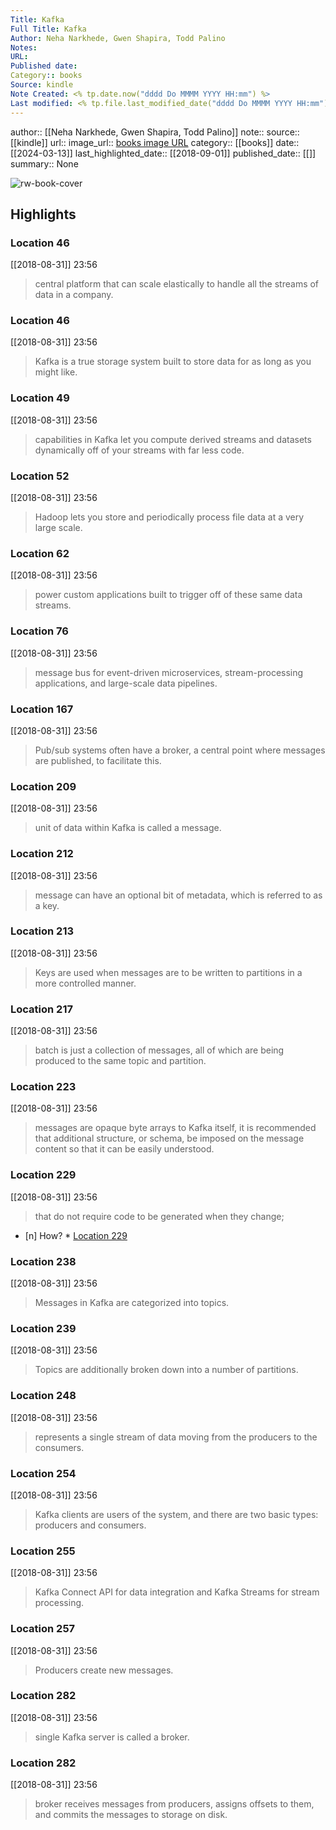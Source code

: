 ```yaml
---
Title: Kafka
Full Title: Kafka
Author: Neha Narkhede, Gwen Shapira, Todd Palino
Notes: 
URL: 
Published date: 
Category:: books
Source: kindle
Note Created: <% tp.date.now("dddd Do MMMM YYYY HH:mm") %>
Last modified: <% tp.file.last_modified_date("dddd Do MMMM YYYY HH:mm") %>
---
```

author:: [[Neha Narkhede, Gwen Shapira, Todd Palino]]
note:: 
source:: [[kindle]]
url:: 
image_url:: [books image URL](https://images-na.ssl-images-amazon.com/images/I/51TjsOumYGL._SL200_.jpg)
category:: [[books]]
date:: [[2024-03-13]]
last_highlighted_date:: [[2018-09-01]]
published_date:: [[]]
summary:: None

![rw-book-cover](https://images-na.ssl-images-amazon.com/images/I/51TjsOumYGL._SL200_.jpg)

## Highlights
### Location 46
[[2018-08-31]] 23:56
> central platform that can scale elastically to handle all the streams of data in a company.


### Location 46
[[2018-08-31]] 23:56
> Kafka is a true storage system built to store data for as long as you might like.


### Location 49
[[2018-08-31]] 23:56
> capabilities in Kafka let you compute derived streams and datasets dynamically off of your streams with far less code.


### Location 52
[[2018-08-31]] 23:56
> Hadoop lets you store and periodically process file data at a very large scale.


### Location 62
[[2018-08-31]] 23:56
> power custom applications built to trigger off of these same data streams.


### Location 76
[[2018-08-31]] 23:56
> message bus for event-driven microservices, stream-processing applications, and large-scale data pipelines.


### Location 167
[[2018-08-31]] 23:56
> Pub/sub systems often have a broker, a central point where messages are published, to facilitate this.


### Location 209
[[2018-08-31]] 23:56
> unit of data within Kafka is called a message.


### Location 212
[[2018-08-31]] 23:56
> message can have an optional bit of metadata, which is referred to as a key.


### Location 213
[[2018-08-31]] 23:56
> Keys are used when messages are to be written to partitions in a more controlled manner.


### Location 217
[[2018-08-31]] 23:56
> batch is just a collection of messages, all of which are being produced to the same topic and partition.


### Location 223
[[2018-08-31]] 23:56
> messages are opaque byte arrays to Kafka itself, it is recommended that additional structure, or schema, be imposed on the message content so that it can be easily understood.


### Location 229
[[2018-08-31]] 23:56
> that do not require code to be generated when they change;

- [n] How?  * [Location 229](https://readwise.io/to_kindle?action=open&asin=B0758ZYVVN&location=229)


### Location 238
[[2018-08-31]] 23:56
> Messages in Kafka are categorized into topics.


### Location 239
[[2018-08-31]] 23:56
> Topics are additionally broken down into a number of partitions.


### Location 248
[[2018-08-31]] 23:56
> represents a single stream of data moving from the producers to the consumers.


### Location 254
[[2018-08-31]] 23:56
> Kafka clients are users of the system, and there are two basic types: producers and consumers.


### Location 255
[[2018-08-31]] 23:56
> Kafka Connect API for data integration and Kafka Streams for stream processing.


### Location 257
[[2018-08-31]] 23:56
> Producers create new messages.


### Location 282
[[2018-08-31]] 23:56
> single Kafka server is called a broker.


### Location 282
[[2018-08-31]] 23:56
> broker receives messages from producers, assigns offsets to them, and commits the messages to storage on disk.


